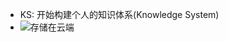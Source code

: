 - KS: 开始构建个人的知识体系(Knowledge System)
- ![存储在云端](https://gitee.com/uploads/images/2018/0702/110327_f0153637_1013433.png "存储在云端")
  

